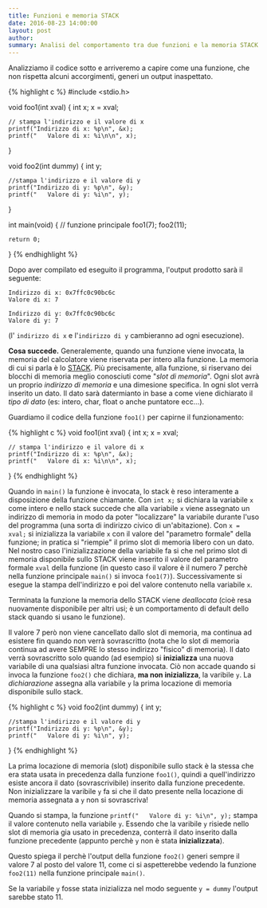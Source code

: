 ```yaml
---
title: Funzioni e memoria STACK
date: 2016-08-23 14:00:00
layout: post
author: 
summary: Analisi del comportamento tra due funzioni e la memoria STACK. Ovvero come una funzione andrà ad influenzare il comportamento di una seconda funzione.
---
```

Analizziamo il codice sotto e arriveremo a capire come una funzione, che non rispetta alcuni accorgimenti, generi un output inaspettato.  

{% highlight c %}
#include <stdio.h>

void foo1(int xval) {
    int x;
    x = xval;
    
    // stampa l'indirizzo e il valore di x
    printf("Indirizzo di x: %p\n", &x);
    printf("   Valore di x: %i\n\n", x);
}

void foo2(int dummy) {
    int y;
    
    //stampa l'indirizzo e il valore di y 
    printf("Indirizzo di y: %p\n", &y);
    printf("   Valore di y: %i\n", y);
}

int main(void) {   // funzione principale
    foo1(7);
    foo2(11);
    
    return 0;
}
{% endhighlight %}

Dopo aver compilato ed eseguito il programma, l'output prodotto sarà il seguente:

```
Indirizzo di x: 0x7ffc0c90bc6c
Valore di x: 7

Indirizzo di y: 0x7ffc0c90bc6c
Valore di y: 7
```
(l' ```indirizzo di x``` e l'```indirizzo di y``` cambieranno ad ogni esecuzione).

**Cosa succede.** Generalemente, quando una funzione viene invocata, la memoria del calcolatore viene riservata per intero alla funzione. La memoria di cui si parla è lo [STACK]. Più precisamente, alla funzione, si riservano dei blocchi di memoria meglio conosciuti come "*slot di memoria*". Ogni slot avrà un proprio *indirizzo di memoria* e una dimesione specifica. In ogni slot verrà inserito un dato. Il dato sarà datermianto in base a come viene dichiarato il *tipo di dato* (es: intero, char, float o anche puntatore ecc...).

Guardiamo il codice della funzione ```foo1()``` per capirne il funzionamento: 

{% highlight c %}
void foo1(int xval) {
    int x;
    x = xval;
    
    // stampa l'indirizzo e il valore di x
    printf("Indirizzo di x: %p\n", &x);
    printf("   Valore di x: %i\n\n", x);
}
{% endhighlight %}

Quando in ```main()``` la funzione è invocata, lo stack è reso interamente a disposizione della funzione chiamante. Con ```int x;``` si dichiara la variabile ```x``` come intero e nello stack succede che alla variabile ```x``` viene assegnato un indirizzo di memoria in modo da poter "localizzare" la variabile durante l'uso del programma (una sorta di indirizzo civico di un'abitazione). Con ```x = xval;```  si inizializza la variabile ```x``` con il valore del "parametro formale" della funzione; in pratica si "riempie" il primo slot di memoria libero con un dato. Nel nostro caso l'inizializzazione della variabile fa si che nel primo slot di memoria disponibile sullo STACK viene inserito il valore del parametro formale ```xval``` della funzione (in questo caso il valore è il numero 7 perchè nella funzione principale ```main()``` si invoca ```foo1(7)```). Successivamente si esegue la stampa dell'indirizzo e poi del valore contenuto nella variabile ```x```.

Terminata la funzione la memoria dello STACK viene *deallocata* (cioè resa nuovamente disponibile per altri usi; è un comportamento di default dello stack quando si usano le funzione). 

Il valore 7 però non viene cancellato dallo slot di memoria, ma continua ad esistere fin quando non verrà sovrascritto (nota che lo slot di memoria continua ad avere SEMPRE lo stesso indirizzo "fisico" di memoria). Il dato verrà sovrascritto solo quando (ad esempio) si **inizializza** una nuova variabile di una qualsiasi altra funzione invocata. Ciò non accade quando si invoca la funzione ```foo2()``` che dichiara, **ma non inizializza**, la varibile ```y```. La *dichiarazione* assegna alla variabile ```y``` la prima locazione di memoria disponibile sullo stack.  

{% highlight c %}
void foo2(int dummy) {
    int y;
    
    //stampa l'indirizzo e il valore di y 
    printf("Indirizzo di y: %p\n", &y);
    printf("   Valore di y: %i\n", y);
}
{% endhighlight %}

La prima locazione di memoria (slot) disponibile sullo stack è la stessa che era stata usata in precedenza dalla funzione ```foo1()```, quindi a quell'indirizzo esiste ancora il dato (sovrascrivibile) inserito dalla funzione precedente. Non inizializzare la varibile ```y``` fa si che il dato presente nella locazione di memoria assegnata a ```y``` non si sovrascriva!

Quando si stampa, la funzione ```printf("   Valore di y: %i\n", y);``` stampa il valore contenuto nella variabile ```y```. Essendo che la varibile ```y``` risiede nello slot di memoria gia usato in precedenza, conterrà il dato inserito dalla funzione precedente (appunto perchè ```y``` non è stata **inizializzata**).

Questo spiega il perchè l'output della funzione ```foo2()``` generi sempre il valore 7 al posto del valore 11, come ci si aspetterebbe vedendo la funzione ```foo2(11)``` nella funzione principale ```main()```.

Se la variabile ```y``` fosse stata inizializza nel modo seguente ```y = dummy``` l'output sarebbe stato 11. 

[STACK]: https://it.wikipedia.org/wiki/Pila_(informatica)